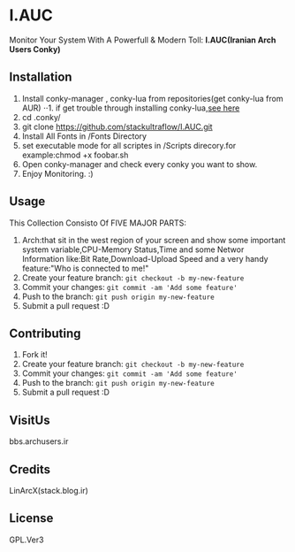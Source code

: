 # I.AUC
Monitor Your System With A Powerfull & Modern Toll: **I.AUC(Iranian Arch Users Conky)**

## Installation
1. Install conky-manager , conky-lua from repositories(get conky-lua from AUR)
⋅⋅1. if get trouble through installing conky-lua,[see here](http://stack.blog.ir/1394/08/08/arch_tips)  
2. cd .conky/
3. git clone https://github.com/stackultraflow/I.AUC.git
4. Install All Fonts in /Fonts Directory
5. set executable mode for all scriptes in /Scripts direcory.for example:chmod +x foobar.sh
6. Open conky-manager and check every conky you want to show.
7. Enjoy Monitoring. :)


## Usage
This Collection Consisto Of FIVE MAJOR PARTS:
1. Arch:that sit in the west region of your screen and show some important system variable,CPU-Memory Status,Time and some Networ Information like:Bit Rate,Download-Upload Speed and a very handy feature:"Who is connected to me!"
2. Create your feature branch: `git checkout -b my-new-feature`
3. Commit your changes: `git commit -am 'Add some feature'`
4. Push to the branch: `git push origin my-new-feature`
5. Submit a pull request :D

## Contributing
1. Fork it!
2. Create your feature branch: `git checkout -b my-new-feature`
3. Commit your changes: `git commit -am 'Add some feature'`
4. Push to the branch: `git push origin my-new-feature`
5. Submit a pull request :D


## VisitUs
bbs.archusers.ir
## Credits
LinArcX(stack.blog.ir)
## License
GPL.Ver3
